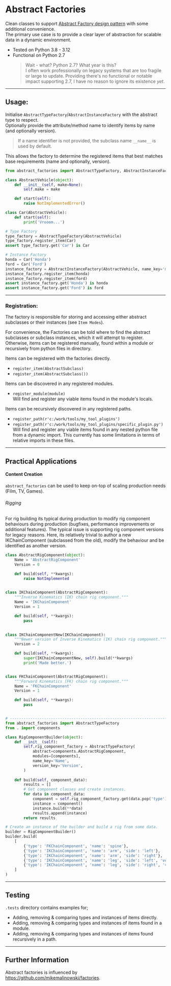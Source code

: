 # Abstract Factories
Clean classes to support [Abstract Factory design pattern](https://refactoring.guru/design-patterns/abstract-factory/python/example#example-0) with 
some additional convenience.  
The primary use case is to provide a clear layer of abstraction for scalable data 
in a dynamic environment.

- Tested on Python 3.8 - 3.12
- Functional on Python 2.7
  > Wait - what? Python 2.7? What year is this?  
  > I often work professionally on legacy systems that are too 
  > fragile or large to update.
  > Providing there's no functional or notable impact 
  > supporting 2.7, I have no reason to ignore its existence _yet_.

---

## Usage:
Initialise `AbstractTypeFactory`/`AbstractInstanceFactory` with the abstract type to respect.  
Optionally provide the attribute/method name to identify items by name (and optionally version).
> If a name identifier is not provided, the subclass name `__name__` is used by default.

This allows the factory to determine the registered items that
best matches base requirements (name and optionally, version).  
```python
from abstract_factories import AbstractTypeFactory, AbstractInstanceFactory

class AbstractVehicle(object):
    def __init__(self, make=None):
        self.make = make

    def start(self):
        raise NotImplementedError()

class Car(AbstractVehicle):
    def start(self):
        print('Vrooom...')

# Type Factory
type_factory = AbstractTypeFactory(AbstractVehicle)
type_factory.register_item(Car)
assert type_factory.get('Car') is Car

# Instance Factory
honda = Car('Honda')
ford = Car('Ford')
instance_factory = AbstractInstanceFactory(AbstractVehicle, name_key='make')
instance_factory.register_item(honda)
instance_factory.register_item(ford)
assert instance_factory.get('Honda') is honda
assert instance_factory.get('Ford') is ford
```

---

### Registration:
The factory is responsible for storing and accessing either abstract subclasses or their instances 
(see `Item Modes`).

For convenience, the Factories can be told where to find the abstract subclasses or subclass 
instances, which it will attempt to register.  
Otherwise, items can be registered manually, found within a module or recursively from python 
files in directory.

Items can be registered with the factories directly.
- `register_item(AbstractSubclass)`
- `register_item(AbstractSubclass())`

Items can be discovered in any registered modules.  
- `register_module(module)`  
  Will find and register any viable items found in the module's locals.

Items can be recursively discovered in any registered paths.  
- `register_path(r'c:/work/tools/my_tool_plugins')`
- `register_path(r'c:/work/tools/my_tool_plugins/specific_plugin.py')`
  Will find and register any viable items found in any nested python file from 
  a dynamic import. This currently has some limitations in terms of relative imports 
  in these files.

---

## Practical Applications
#### Content Creation
`abstract_factories` can be used to keep on-top of scaling production needs (Film, TV, Games).

###### Rigging
For rig building its typical during production to modify rig component behaviours during production (bugfixes, 
performance improvements or additional features). The typical issue is supporting rig component versions for legacy reasons.
Here, its relatively trivial to author a new IKChainComponent (subclassed from the old), modify the behaviour and be 
identified as another version.
```python
class AbstractRigComponent(object):
    Name = 'AbstractRigComponent'
    Version = 0

    def build(self, **kwargs):
        raise NotImplemented

    
class IKChainComponent(AbstractRigComponent):
    """Inverse Kinematics (IK) chain rig component."""
    Name = 'IKChainComponent'
    Version = 1

    def build(self, **kwargs):
        pass

    
class IKChainComponentNew(IKChainComponent):
    """Newer version of Inverse Kinematics (IK) chain rig component."""
    Version = 2

    def build(self, **kwargs):
        super(IKChainComponentNew, self).build(**kwargs)
        print('Made better.')


class FKChainComponent(AbstractRigComponent):
    """Forward Kinematics (FK) chain rig component."""
    Name = 'FKChainComponent'
    Version = 1

    def build(self, **kwargs):
        pass


# --------------------------------------------------------------------------
from abstract_factories import AbstractTypeFactory
from . import components

class RigComponentBuilder(object):
    def __init__(self):
        self.rig_component_factory = AbstractTypeFactory(
            abstract=components.AbstractRigComponent,
            modules=[components],
            name_key='Name', 
            version_key='Version',
        )
    
    def build(self, component_data):
        results = []
        # Get component classes and create instances.
        for data in component_data:
            component = self.rig_component_factory.get(data.pop('type'), version=data.pop('version', None))
            instance = component()
            instance.build(**data)
            results.append(instance)
        return results

# Create an instance of the builder and build a rig from some data.
builder = RigComponentBuilder()
builder.build(
    [
        {'type': 'FKChainComponent', 'name': 'spine'},
        {'type': 'IKChainComponent', 'name': 'arm', 'side': 'left'},
        {'type': 'IKChainComponent', 'name': 'arm', 'side': 'right'},
        {'type': 'IKChainComponent', 'name': 'leg', 'side': 'left', 'version': 2},
        {'type': 'IKChainComponent', 'name': 'leg', 'side': 'right', 'version': 2},
    ]
)
```

---

## Testing
`.tests` directory contains examples for;
- Adding, removing & comparing types and instances of items directly.
- Adding, removing & comparing types and instances of items found in a module.
- Adding, removing & comparing types and instances of items found recursively in a path.

---

## Further Information
Abstract factories is influenced by https://github.com/mikemalinowski/factories.
